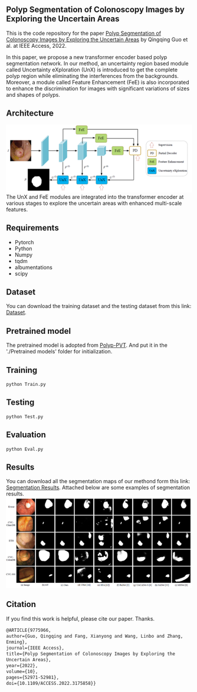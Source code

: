 ## Polyp Segmentation of Colonoscopy Images by Exploring the Uncertain Areas
This is the code repository for the paper  [Polyp Segmentation of Colonoscopy Images by Exploring the Uncertain Areas](https://ieeexplore.ieee.org/document/9775966?source=authoralert) by Qingqing Guo et al. at IEEE Access, 2022.

In this paper, we propose a new transformer encoder based polyp segmentation network. In our method, an uncertainty region based module called Uncertainty eXploration (UnX) is introduced to get the complete polyp region while eliminating the interferences from the backgrounds. Moreover, a module called Feature Enhancement (FeE) is also incorporated to enhance the discrimination for images with significant variations of sizes and shapes of polyps.

## Architecture
![network](img/pipeline.png)The UnX and FeE modules are integrated into the transformer encoder at various stages to explore the uncertain areas with enhanced multi-scale features.

## Requirements

 - Pytorch 
 - Python 
 - Numpy 
 - tqdm
 - albumentations
 - scipy
 
 ## Dataset
You can download the training dataset and the testing dataset from this link: [Dataset](https://drive.google.com/file/d/17Cs2JhKOKwt4usiAYJVJMnXfyZWySn3s/view).

## Pretrained model
The pretrained model is adopted from [Polyp-PVT](https://github.com/DengPingFan/Polyp-PVT). And put it in the './Pretrained models' folder for initialization. 

## Training

```
python Train.py
```

## Testing

```
python Test.py
```

## Evaluation

```
python Eval.py
```

##  Results
You can download all the segmentation maps of our methond form this link: [Segmentation Results](https://drive.google.com/file/d/1sa6qmzFN0TqnwmQGmThnq0I6If81NXQE/view?usp=sharing).
Attached below are some examples of segmentation results.
![results](img/results.png)


 ## Citation
 If you find this work is helpful, please cite our paper. Thanks.
 

```
@ARTICLE{9775966,
author={Guo, Qingqing and Fang, Xianyong and Wang, Linbo and Zhang, Enming},
journal={IEEE Access}, 
title={Polyp Segmentation of Colonoscopy Images by Exploring the Uncertain Areas},
year={2022},
volume={10},
pages={52971-52981},
doi={10.1109/ACCESS.2022.3175858}}
```

